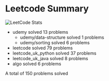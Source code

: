 # Leetcode Summary

![LeetCode Stats](https://leetcard.jacoblin.cool/erik1110?theme=nord&ext=heatmap)

- udemy solved 13 problems
  - udemy/data-structure solved 1 problems
  - udemy/sorting solved 6 problems
- leetcode solved 79 problems
- leetcode_uk_python solved 37 problems
- leetcode_uk_java solved 8 problems
- algo solved 6 problems

A total of 150 problems solved
